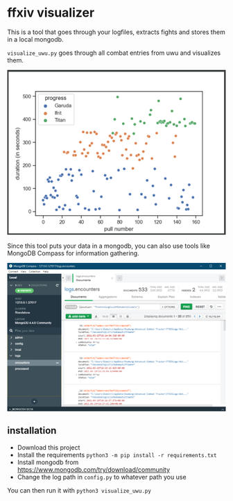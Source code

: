 ffxiv visualizer
================

This is a tool that goes through your logfiles, extracts fights and stores
them in a local mongodb.

`visualize_uwu.py` goes through all combat entries from uwu and visualizes them.

![uwu pulls](Documentation/uwu_plot.png)

Since this tool puts your data in a mongodb, you can also use tools like MongoDB 
Compass for information gathering.

![mongodb_compass](Documentation/mongodb_compass.png)

## installation

- Download this project
- Install the requirements
`python3 -m pip install -r requirements.txt`
- Install mongodb from https://www.mongodb.com/try/download/community
- Change the log path in `config.py` to whatever path you use 

You can then run it with `python3 visualize_uwu.py`